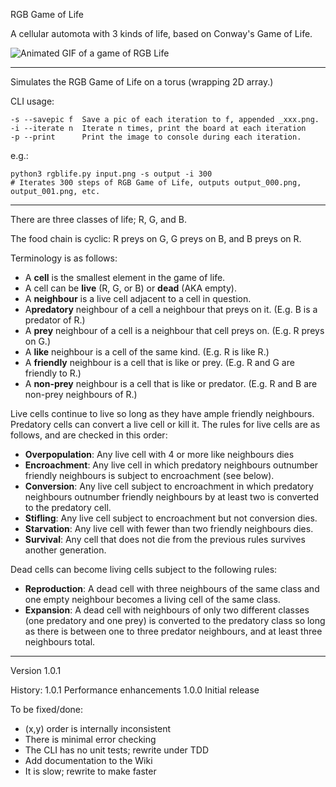 RGB Game of Life

A cellular automota with 3 kinds of life, based on Conway's Game of Life.

![Animated GIF of a game of RGB Life](https://i.imgur.com/Gqz7mZW.gif)

---

Simulates the RGB Game of Life on a torus (wrapping 2D array.)

CLI usage:

    -s --savepic f  Save a pic of each iteration to f, appended _xxx.png.
    -i --iterate n  Iterate n times, print the board at each iteration
    -p --print      Print the image to console during each iteration.

e.g.:

    python3 rgblife.py input.png -s output -i 300
    # Iterates 300 steps of RGB Game of Life, outputs output_000.png, output_001.png, etc.

---

There are three classes of life; R, G, and B.

The food chain is cyclic: R preys on G, G preys on B, and B preys on R.

Terminology is as follows:

   * A **cell** is the smallest element in the game of life.
   * A cell can be **live** (R, G, or B) or **dead** (AKA empty).
   * A **neighbour** is a live cell adjacent to a cell in question.
   * A**predatory** neighbour of a cell a neighbour that preys on it. (E.g. B is a predator of R.)
   * A **prey** neighbour of a cell is a neighbour that cell preys on. (E.g. R preys on G.)
   * A **like** neighbour is a cell of the same kind. (E.g. R is like R.)
   * A **friendly** neighbour is a cell that is like or prey. (E.g. R and G are friendly to R.)
   * A **non-prey** neighbour is a cell that is like or predator. (E.g. R and B are non-prey neighbours of R.)

Live cells continue to live so long as they have ample friendly neighbours. Predatory cells can convert a live cell or kill it. The rules for live cells are as follows, and are checked in this order:

   * **Overpopulation**: Any live cell with 4 or more like neighbours dies
   * **Encroachment**: Any live cell in which predatory neighbours outnumber friendly neighbours is subject to encroachment (see below).
   * **Conversion**: Any live cell subject to encroachment in which predatory neighbours outnumber friendly neighbours by at least two is converted to the predatory cell.
   * **Stifling**: Any live cell subject to encroachment but not conversion dies.
   * **Starvation**: Any live cell with fewer than two friendly neighbours dies.
   * **Survival**: Any cell that does not die from the previous rules survives another generation.

Dead cells can become living cells subject to the following rules:

   * **Reproduction**: A dead cell with three neighbours of the same class and one empty neighbour becomes a living cell of the same class.
   * **Expansion**: A dead cell with neighbours of only two different classes (one predatory and one prey) is converted to the predatory class so long as there is between one to three predator neighbours, and at least three neighbours total.
 
---

Version 1.0.1

History:
1.0.1       Performance enhancements
1.0.0       Initial release

To be fixed/done:
   
   * (x,y) order is internally inconsistent
   * There is minimal error checking
   * The CLI has no unit tests; rewrite under TDD
   * Add documentation to the Wiki
   * It is slow; rewrite to make faster
    
